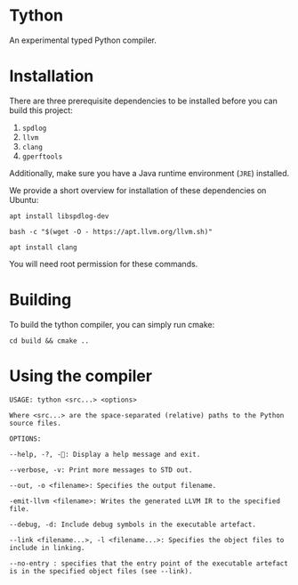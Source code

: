 # Tython
An experimental typed Python compiler.


# Installation
There are three prerequisite dependencies to be installed before you can build this project:
1. ```spdlog```
2. ```llvm```
3. ```clang```
4. ```gperftools```

Additionally, make sure you have a Java runtime environment (```JRE```) installed.

We provide a short overview for installation of these dependencies on Ubuntu:
```
apt install libspdlog-dev
```
```
bash -c "$(wget -O - https://apt.llvm.org/llvm.sh)"
```
```
apt install clang
```
You will need root permission for these commands.

# Building
To build the tython compiler, you can simply run cmake:
```
cd build && cmake ..
```

# Using the compiler

```
USAGE: tython <src...> <options>

Where <src...> are the space-separated (relative) paths to the Python source files.

OPTIONS:

--help, -?, -🤔: Display a help message and exit.

--verbose, -v: Print more messages to STD out.

--out, -o <filename>: Specifies the output filename.

-emit-llvm <filename>: Writes the generated LLVM IR to the specified file.

--debug, -d: Include debug symbols in the executable artefact.

--link <filename...>, -l <filename...>: Specifies the object files to include in linking.

--no-entry : specifies that the entry point of the executable artefact is in the specified object files (see --link).
```
